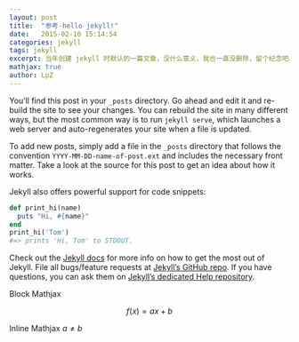 ```yaml
---
layout: post
title:  "参考-hello jekyll!"
date:   2015-02-10 15:14:54
categories: jekyll
tags: jekyll
excerpt: 当年创建 jekyll 时默认的一篇文章，没什么意义，我也一直没删除，留个纪念吧。
mathjax: true
author: LpZ
---
```


You’ll find this post in your `_posts` directory. Go ahead and edit it and re-build the site to see your changes. You can rebuild the site in many different ways, but the most common way is to run `jekyll serve`, which launches a web server and auto-regenerates your site when a file is updated.

To add new posts, simply add a file in the `_posts` directory that follows the convention `YYYY-MM-DD-name-of-post.ext` and includes the necessary front matter. Take a look at the source for this post to get an idea about how it works.

Jekyll also offers powerful support for code snippets:

```ruby
def print_hi(name)
  puts "Hi, #{name}"
end
print_hi('Tom')
#=> prints 'Hi, Tom' to STDOUT.
```

Check out the [Jekyll docs][jekyll] for more info on how to get the most out of Jekyll. File all bugs/feature requests at [Jekyll’s GitHub repo][jekyll-gh]. If you have questions, you can ask them on [Jekyll’s dedicated Help repository][jekyll-help].

[jekyll]:      http://jekyllrb.com
[jekyll-gh]:   https://github.com/jekyll/jekyll
[jekyll-help]: https://github.com/jekyll/jekyll-help

Block Mathjax 

$$
f(x) = ax + b
$$

Inline Mathjax $a \neq b$

